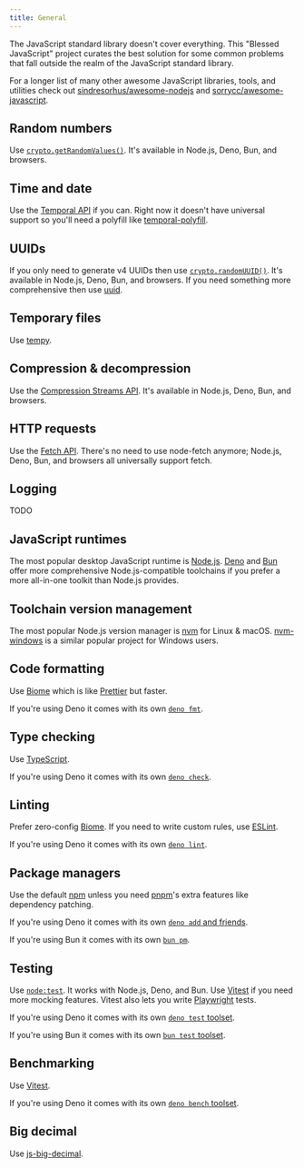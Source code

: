 ```yaml
---
title: General
---
```


The JavaScript standard library doesn't cover everything. This "Blessed JavaScript" project curates the best solution for some common problems that fall outside the realm of the JavaScript standard library.

For a longer list of many other awesome JavaScript libraries, tools, and utilities check out [sindresorhus/awesome-nodejs](https://github.com/sindresorhus/awesome-nodejs) and [sorrycc/awesome-javascript](https://github.com/sorrycc/awesome-javascript).

## Random numbers

Use [`crypto.getRandomValues()`](https://developer.mozilla.org/en-US/docs/Web/API/Crypto/getRandomValues). It's available in Node.js, Deno, Bun, and browsers.

## Time and date

Use the [Temporal API](https://developer.mozilla.org/en-US/docs/Web/JavaScript/Reference/Global_Objects/Temporal) if you can. Right now it doesn't have universal support so you'll need a polyfill like [temporal-polyfill](https://www.npmjs.com/package/temporal-polyfill).

## UUIDs

If you only need to generate v4 UUIDs then use [`crypto.randomUUID()`](https://developer.mozilla.org/en-US/docs/Web/API/Crypto/randomUUID). It's available in Node.js, Deno, Bun, and browsers. If you need something more comprehensive then use [uuid](https://www.npmjs.com/package/uuid).

## Temporary files

Use [tempy](https://www.npmjs.com/package/tempy).

## Compression & decompression

Use the [Compression Streams API](https://developer.mozilla.org/en-US/docs/Web/API/Compression_Streams_API). It's available in Node.js, Deno, Bun, and browsers.

## HTTP requests

Use the [Fetch API](https://developer.mozilla.org/en-US/docs/Web/API/Fetch_API). There's no need to use node-fetch anymore; Node.js, Deno, Bun, and browsers all universally support fetch.

## Logging

TODO

## JavaScript runtimes

The most popular desktop JavaScript runtime is [Node.js](https://nodejs.org/). [Deno](https://deno.com/) and [Bun](https://bun.sh/) offer more comprehensive Node.js-compatible toolchains if you prefer a more all-in-one toolkit than Node.js provides.

## Toolchain version management

The most popular Node.js version manager is [nvm](https://github.com/nvm-sh/nvm) for Linux & macOS. [nvm-windows](https://github.com/coreybutler/nvm-windows) is a similar popular project for Windows users.

## Code formatting

Use [Biome](https://biomejs.dev/) which is like [Prettier](https://prettier.io/) but faster.

If you're using Deno it comes with its own [`deno fmt`](https://docs.deno.com/runtime/reference/cli/fmt/).

## Type checking

Use [TypeScript](https://www.typescriptlang.org/).

If you're using Deno it comes with its own [`deno check`](https://docs.deno.com/runtime/reference/cli/check/).

## Linting

Prefer zero-config [Biome](https://biomejs.dev/). If you need to write custom rules, use [ESLint](https://eslint.org/).

If you're using Deno it comes with its own [`deno lint`](https://docs.deno.com/runtime/reference/cli/lint/).

## Package managers

Use the default [npm](https://www.npmjs.com/) unless you need [pnpm](https://pnpm.io/)'s extra features like dependency patching.

If you're using Deno it comes with its own [`deno add` and friends](https://deno.com/blog/your-new-js-package-manager).

If you're using Bun it comes with its own [`bun pm`](https://bun.sh/docs/cli/pm).

## Testing

Use [`node:test`](https://nodejs.org/api/test.html). It works with Node.js, Deno, and Bun. Use [Vitest](https://vitest.dev/) if you need more mocking features. Vitest also lets you write [Playwright](https://playwright.dev/) tests.

If you're using Deno it comes with its own [`deno test` toolset](https://docs.deno.com/runtime/fundamentals/testing/).

If you're using Bun it comes with its own [`bun test` toolset](https://bun.sh/docs/cli/test).

## Benchmarking

Use [Vitest](https://vitest.dev/).

If you're using Deno it comes with its own [`deno bench` toolset](https://docs.deno.com/runtime/fundamentals/testing/).

## Big decimal

Use [js-big-decimal](https://www.npmjs.com/package/js-big-decimal).
